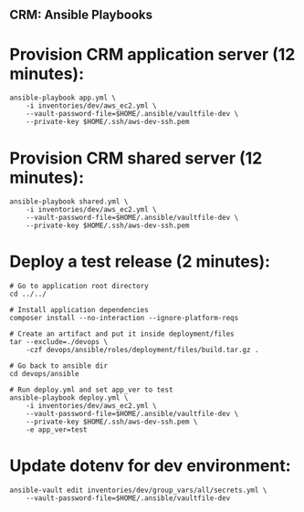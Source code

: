 CRM: Ansible Playbooks
-------------------------------------------

# Provision CRM application server (12 minutes):

```
ansible-playbook app.yml \
    -i inventories/dev/aws_ec2.yml \
    --vault-password-file=$HOME/.ansible/vaultfile-dev \
    --private-key $HOME/.ssh/aws-dev-ssh.pem
```

# Provision CRM shared server (12 minutes):

```
ansible-playbook shared.yml \
    -i inventories/dev/aws_ec2.yml \
    --vault-password-file=$HOME/.ansible/vaultfile-dev \
    --private-key $HOME/.ssh/aws-dev-ssh.pem
```

# Deploy a test release (2 minutes):

```
# Go to application root directory
cd ../../

# Install application dependencies
composer install --no-interaction --ignore-platform-reqs

# Create an artifact and put it inside deployment/files
tar --exclude=./devops \
    -czf devops/ansible/roles/deployment/files/build.tar.gz .

# Go back to ansible dir
cd devops/ansible

# Run deploy.yml and set app_ver to test
ansible-playbook deploy.yml \
    -i inventories/dev/aws_ec2.yml \
    --vault-password-file=$HOME/.ansible/vaultfile-dev \
    --private-key $HOME/.ssh/aws-dev-ssh.pem \
    -e app_ver=test
```

# Update dotenv for dev environment:

```
ansible-vault edit inventories/dev/group_vars/all/secrets.yml \
    --vault-password-file=$HOME/.ansible/vaultfile-dev
```
